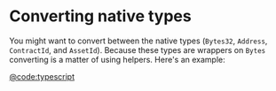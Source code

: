 # Converting native types

You might want to convert between the native types (`Bytes32`, `Address`, `ContractId`, and `AssetId`). Because these types are wrappers on `Bytes` converting is a matter of using helpers. Here's an example:

[@code:typescript](./packages/fuel-gauge/src/doc-types.test.ts#typedoc:conversion)

